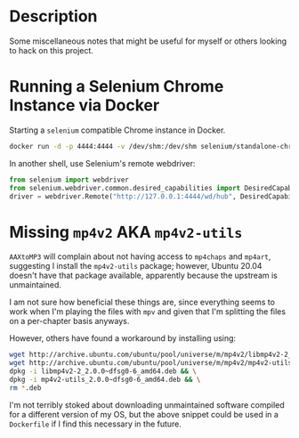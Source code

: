# Description

Some miscellaneous notes that might be useful for myself or others looking to hack on this project.  

# Running a Selenium Chrome Instance via Docker

Starting a `selenium` compatible Chrome instance in Docker.

```bash
docker run -d -p 4444:4444 -v /dev/shm:/dev/shm selenium/standalone-chrome:4.0.0-beta-1-20210215
```

In another shell, use Selenium's remote webdriver:

```python
from selenium import webdriver
from selenium.webdriver.common.desired_capabilities import DesiredCapabilities
driver = webdriver.Remote("http://127.0.0.1:4444/wd/hub", DesiredCapabilities.CHROME)
```

# Missing `mp4v2` AKA `mp4v2-utils`

`AAXtoMP3` will complain about not having access to `mp4chaps` and `mp4art`, suggesting I install the `mp4v2-utils` package; however, Ubuntu 20.04 doesn't have that package available, apparently because the upstream is unmaintained.


I am not sure how beneficial these things are, since everything seems to work when I'm playing the files with `mpv` and given that I'm splitting the files on a per-chapter basis anyways.

However, others have found a workaround by installing using:

```bash
wget http://archive.ubuntu.com/ubuntu/pool/universe/m/mp4v2/libmp4v2-2_2.0.0~dfsg0-6_amd64.deb && \
wget http://archive.ubuntu.com/ubuntu/pool/universe/m/mp4v2/mp4v2-utils_2.0.0~dfsg0-6_amd64.deb && \
dpkg -i libmp4v2-2_2.0.0~dfsg0-6_amd64.deb && \
dpkg -i mp4v2-utils_2.0.0~dfsg0-6_amd64.deb && \
rm *.deb
```

I'm not terribly stoked about downloading unmaintained software compiled for a different version of my OS, but the above snippet could be used in a `Dockerfile` if I find this necessary in the future.